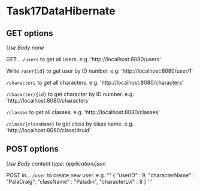 # Task17DataHibernate

## GET options
*Use Body none*

GET...
`/users` to get all users.
e.g. 'http://localhost:8080/users'

Write `/user{id}` to get user by ID number.
e.g. 'http://localhost:8080/user/1'

`/characters` to get all characters.
e.g. 'http://localhost:8080/characters'

`/character/{id}` to get character by ID number.
e.g. 'http://localhost:8080/characters'

`/classes` to get all classes.
e.g. 'http://localhost:8080/classes'

`/class/{className}` to get class by class name.
e.g. 'http://localhost:8080/class/druid'


## POST options
*Use Body content type: application/json*

POST in...
`/user` to create new user.
e.g.
'''
{
"userID" : 9,
"characterName" : "PalaCraig",
"className" : "Paladin",
"characterLvl" : 8
}
'''
